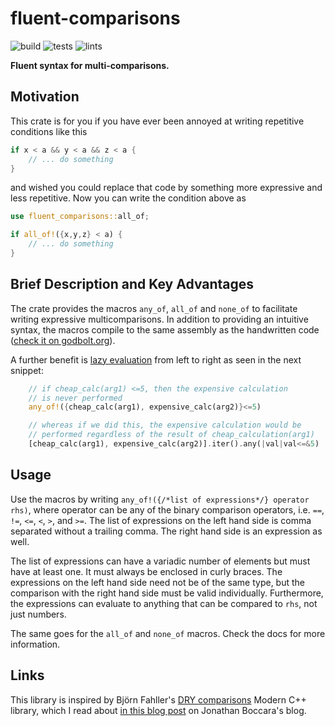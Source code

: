 # fluent-comparisons
![build](https://github.com/geo-ant/fluent-comparisons/workflows/build/badge.svg?branch=main)
![tests](https://github.com/geo-ant/fluent-comparisons/workflows/tests/badge.svg?branch=main)
![lints](https://github.com/geo-ant/fluent-comparisons/workflows/lints/badge.svg?branch=main)

**Fluent syntax for multi-comparisons.**

## Motivation

This crate is for you if you have ever been annoyed at writing repetitive conditions like this

```rust
if x < a && y < a && z < a {
    // ... do something
}
``` 
and wished you could replace that code by something more expressive and less repetitive. Now you can write the condition above as
```rust
use fluent_comparisons::all_of;

if all_of!({x,y,z} < a) {
    // ... do something
}
``` 

## Brief Description and Key Advantages

The crate provides the macros `any_of`, `all_of` and `none_of` to facilitate writing expressive multicomparisons. In addition to providing an intuitive syntax, the macros compile to the same assembly as the handwritten code ([check it on godbolt.org](https://godbolt.org/z/M3494a6Mc)).

A further benefit is [lazy evaluation](https://doc.rust-lang.org/reference/expressions/operator-expr.html#lazy-boolean-operators) from left to right as seen in the next snippet:

```rust
    // if cheap_calc(arg1) <=5, then the expensive calculation
    // is never performed
    any_of!({cheap_calc(arg1), expensive_calc(arg2)}<=5)

    // whereas if we did this, the expensive calculation would be
    // performed regardless of the result of cheap_calculation(arg1)
    [cheap_calc(arg1), expensive_calc(arg2)].iter().any(|val|val<=&5)
```

## Usage

Use the macros by writing `any_of!({/*list of expressions*/} operator rhs)`, where operator can be any of the binary comparison operators, i.e. `==`, `!=`, `<=`, `<`, `>`, and `>=`. The list of expressions on the left hand side is comma separated without a trailing comma. The right hand side is an expression as well.

The list of expressions can have a variadic number of elements but must have at least one. It must always be enclosed in curly braces. The expressions on the left hand side need not be of the same type, but the comparison with the right hand side must be valid individually. Furthermore, the expressions can evaluate to anything that can be compared to `rhs`, not just numbers. 

The same goes for the `all_of` and `none_of` macros. Check the docs for more information.

## Links

This library is inspired by Björn Fahller's [DRY comparisons](https://github.com/rollbear/dry-comparisons) Modern C++ library, which I read about [in this blog post](https://www.fluentcpp.com/2020/01/03/dry-comparisons-a-c-library-to-shorten-redundant-if-statements/) on Jonathan Boccara's blog.